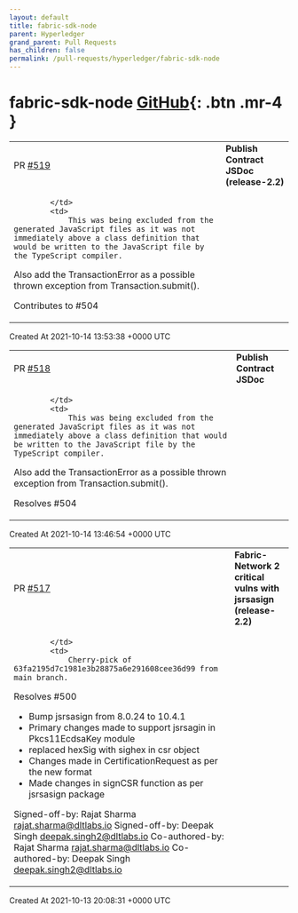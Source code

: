 ```yaml
---
layout: default
title: fabric-sdk-node
parent: Hyperledger
grand_parent: Pull Requests
has_children: false
permalink: /pull-requests/hyperledger/fabric-sdk-node
---
```


# fabric-sdk-node <span class="fs-3 right-align">[GitHub](https://github.com/hyperledger/fabric-sdk-node){: .btn .mr-4 }</span>


<div>
    <table>
        <tr>
            <td>
                PR <a href="https://github.com/hyperledger/fabric-sdk-node/pull/519" class=".btn">#519</a>
            </td>
            <td>
                <b>
                    Publish Contract JSDoc (release-2.2)
                </b>
            </td>
        </tr>
        <tr>
            <td>
                
            </td>
            <td>
                This was being excluded from the generated JavaScript files as it was not immediately above a class definition that would be written to the JavaScript file by the TypeScript compiler.

Also add the TransactionError as a possible thrown exception from Transaction.submit().

Contributes to #504 
            </td>
        </tr>
    </table>
    <div class="right-align">
        Created At 2021-10-14 13:53:38 +0000 UTC
    </div>
</div>

<div>
    <table>
        <tr>
            <td>
                PR <a href="https://github.com/hyperledger/fabric-sdk-node/pull/518" class=".btn">#518</a>
            </td>
            <td>
                <b>
                    Publish Contract JSDoc
                </b>
            </td>
        </tr>
        <tr>
            <td>
                
            </td>
            <td>
                This was being excluded from the generated JavaScript files as it was not immediately above a class definition that would be written to the JavaScript file by the TypeScript compiler.

Also add the TransactionError as a possible thrown exception from Transaction.submit().

Resolves #504 
            </td>
        </tr>
    </table>
    <div class="right-align">
        Created At 2021-10-14 13:46:54 +0000 UTC
    </div>
</div>

<div>
    <table>
        <tr>
            <td>
                PR <a href="https://github.com/hyperledger/fabric-sdk-node/pull/517" class=".btn">#517</a>
            </td>
            <td>
                <b>
                    Fabric-Network 2 critical vulns with jsrsasign (release-2.2)
                </b>
            </td>
        </tr>
        <tr>
            <td>
                
            </td>
            <td>
                Cherry-pick of 63fa2195d7c1981e3b28875a6e291608cee36d99 from main branch.

Resolves #500

* Bump jsrsasign from 8.0.24 to 10.4.1
* Primary changes made to support jsrsagin in Pkcs11EcdsaKey module
* replaced hexSig with sighex in csr object
* Changes made in CertificationRequest as per the new format
* Made changes in signCSR function as per jsrsasign package

Signed-off-by: Rajat Sharma <rajat.sharma@dltlabs.io>
Signed-off-by: Deepak Singh <deepak.singh2@dltlabs.io>
Co-authored-by: Rajat Sharma <rajat.sharma@dltlabs.io>
Co-authored-by: Deepak Singh <deepak.singh2@dltlabs.io>
            </td>
        </tr>
    </table>
    <div class="right-align">
        Created At 2021-10-13 20:08:31 +0000 UTC
    </div>
</div>

